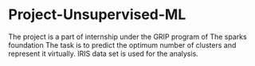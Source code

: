 # Project-Unsupervised-ML
The project is a part of internship under the GRIP program of The sparks foundation
The task is to predict the optimum number of clusters and represent it virtually. IRIS data set is used for the analysis.
